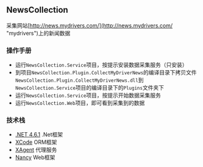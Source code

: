 ## NewsCollection

采集网站[http://news.mydrivers.com/](http://news.mydrivers.com/ "mydrivers")上的新闻数据

### 操作手册

- 运行`NewsCollection.Service`项目，按提示安装数据采集服务（只安装）
- 到项目`NewsCollection.Plugin.CollectMyDriverNews`的编译目录下拷贝文件`NewsCollection.Plugin.CollectMyDriverNews.dll`到
`NewsCollection.Service`项目的编译目录下的`Plugins`文件夹下
- 运行`NewsCollection.Service`项目，按提示开始数据采集服务
- 运行`NewsCollection.Web`项目，即可看到采集到的数据

### 技术栈

- [.NET 4.6.1](https://www.microsoft.com/en-us/download/details.aspx?id=49982) .Net框架
- [XCode](http://newlifex.com/) ORM框架
- [XAgent](http://newlifex.com/) 代理服务
- [Nancy](http://nancyfx.org/) Web框架
